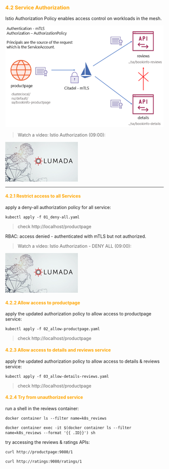 ### <font color='orange'> 4.2 Service Authorization </font>
Istio Authorization Policy enables access control on workloads in the mesh.

![Istio - Authorization](./img/bookinfo-authorization.png)

> Watch a video: Istio Authorization (09:00):  

[![Istio Authorization](./img/lumada.png)](https://youtu.be/j3Mz0LS5U2s "istio authorization")

---

#### <font color='orange'> 4.2.1 Restrict access to all Services </font>
apply a deny-all authorization policy for all service:
```
kubectl apply -f 01_deny-all.yaml
```

> check http://localhost/productpage  

RBAC: access denied - authenticated with mTLS but not authorized.  

> Watch a video: Istio Authorization - DENY ALL (09:00):  

[![Istio Authorization - DENY ALL](./img/lumada.png)](https://youtu.be/j3Mz0LS5U2s "istio authorization")

#### <font color='orange'>4.2.2 Allow access to productpage </font>
apply the updated authorization policy to allow access to productpage service:
```
kubectl apply -f 02_allow-productpage.yaml
```
> check http://localhost/productpage  

#### <font color='orange'>4.2.3 Allow access to details and reviews service </font>
apply the updated authorization policy to allow access to details & reviews service:
```
kubectl apply -f 03_allow-details-reviews.yaml
```
> check http://localhost/productpage  

#### <font color='orange'> 4.2.4 Try from unauthorized service </font>
run a shell in the reviews container:
```
docker container ls --filter name=k8s_reviews
```
```
docker container exec -it $(docker container ls --filter name=k8s_reviews --format '{{ .ID}}') sh
```
try accessing the reviews & ratings APIs:
```
curl http://productpage:9080/1
```
```
curl http://ratings:9080/ratings/1
```
